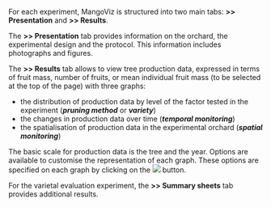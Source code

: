 For each experiment, MangoViz is structured into two main tabs: **>> Presentation** and **>> Results**.

The **>> Presentation** tab provides information on the orchard, the experimental design and the protocol. This information includes photographs and figures.

The **>> Results** tab allows to view tree production data, expressed in terms of fruit mass, number of fruits, or mean individual fruit mass (to be selected at the top of the page) with three graphs:
- the distribution of production data by level of the factor tested in the experiment (***pruning method*** or ***variety***)
- the changes in production data over time (***temporal monitoring***)
- the spatialisation of production data in the experimental orchard (***spatial monitoring***)

The basic scale for production data is the tree and the year. Options are available to customise the representation of each graph. These options are specified on each graph by clicking on the ![](circle-question-regular.png) button.

For the varietal evaluation experiment, the **>> Summary sheets** tab provides additional results.
